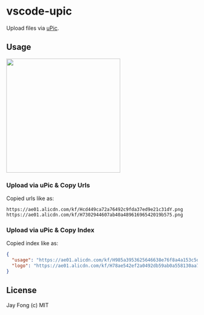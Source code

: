 # vscode-upic

Upload files via [uPic](https://github.com/gee1k/uPic).

## Usage

<img src="https://cdn.jsdelivr.net/gh/fjc0k/vscode-uPic/usage.png" width="300" />

### Upload via uPic & Copy Urls

Copied urls like as:

```text
https://ae01.alicdn.com/kf/Hcd449ca72a76492c9fda37ed9e21c31dY.png
https://ae01.alicdn.com/kf/H7302944607ab40a48961696542019b575.png
```

### Upload via uPic & Copy Index

Copied index like as:

```json
{
  "usage": "https://ae01.alicdn.com/kf/H985a3953625646638e76f8a4a153c5daa.png",
  "logo": "https://ae01.alicdn.com/kf/H78ae542ef2a0492db59ab0a558130aa7R.png"
}
```

## License

Jay Fong (c) MIT
